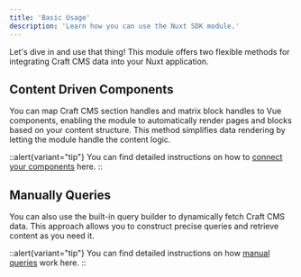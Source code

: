 ```yaml
---
title: 'Basic Usage'
description: 'Learn how you can use the Nuxt SDK module.'
---
```


Let's dive in and use that thing! This module offers two flexible methods for integrating Craft CMS data into your Nuxt application.

## Content Driven Components

You can map Craft CMS section handles and matrix block handles to Vue components, enabling the module to automatically render pages and blocks based on your 
content structure. This method simplifies data rendering by letting the module handle the content logic. 

::alert{variant="tip"}
You can find detailed instructions on how to [connect your components](/libraries/nuxt-craftcms/usage/connect-components) here.
::

## Manually Queries

You can also use the built-in query builder to dynamically fetch Craft CMS data. This approach allows you to construct precise queries and 
retrieve content as you need it. 

::alert{variant="tip"}
You can find detailed instructions on how [manual queries](/libraries/nuxt-craftcms/usage/connect-components) work here.
::